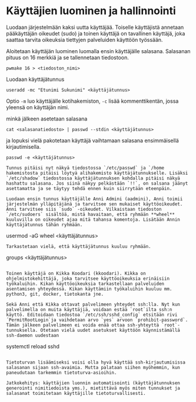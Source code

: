 # Käyttäjien luominen ja hallinnointi

Luodaan järjestelmään kaksi uutta käyttäjää. Toiselle käyttäjistä annetaan pääkäyttäjän oikeudet (sudo) ja toinen käyttäjä on tavallinen käyttäjä, joka saattaa tarvita oikeuksia tiettyjen palveluiden käyttöön työssään.

Aloitetaan käyttäjän luominen luomalla ensin käyttäjälle salasana. Salasanan pituus on 16 merkkiä ja se tallennetaan tiedostoon.
```
pwmake 16 > <tiedoston_nimi>
```

Luodaan käyttäjätunnus
```
useradd -mc "Etunimi Sukunimi" <käyttäjätunnus>
```
Optio `-m` luo käyttäjälle kotihakemiston, `-c` lisää kommenttikentän, jossa yleensä on käyttäjän nimi.

minkä jälkeen asetetaan salasana
```
cat <salasanatiedosto> | passwd --stdin <käyttäjätunnus>
```
ja lopuksi vielä pakotetaan käyttäjä vaihtamaan salasana ensimmäisellä kirjautimisella.
```
passwd -e <käyttäjätunnus>

Tunnus pitäisi nyt näkyä tiedostossa `/etc/passwd` ja `/home hakemistosta pitäisi löytyä alihakemisto käyttäjätunnukselle. Lisäksi `/etc/shadow` tiedostossa käyttäjätunnuksen kohdalla pitäisi näkyä hashattu salasana. Jos siinä näkyy pelkästään `!!`, on salsana jäänyt asettamatta ja se täytyy tehdä ennen kuin siirrytään eteenpäin. 

Luodaan ensin tunnus käyttäjälle Anni Admini (aadmini), Anni toimii järjestelmän ylläpitäjänä ja tarvitsee sen mukaiset käyttöoikeudet. Anni tarvitsee siis `sudo` -oikeudet. Vilkaistaan tiedoston `/etc/sudoers` sisältöä, mistä havaitaan, että ryhmään **wheel** kuuluvilla on oikeudet ajaa mitä tahansa komentoja. Lisätään Annin käyttäjätunnus tähän ryhmään.
```
usermod -aG wheel <käyttäjätunnus> 
```
Tarkastetaan vielä, että käyttäjätunnus kuuluu ryhmään.
```
groups <käyttäjätunnus>
```

Toinen käyttäjä on Kikka Koodari (kkoodari). Kikka on ohjelmistokehittäjä, joka tarvitsee käyttöoikeuksia erinäisiin työkaluihin. Kikan käyttöoikeuksia tarkastellaan palveluiden asentamisen yhteydessä. Kikan käyttämiin työkaluihin kuuluu mm. python3, git, docker, tietokanta jne.

Sekä Anni että Kikka ottavat palvelimeen yhteydet ssh:lla. Nyt kun palvelimella on muita käyttäjiä, voidaan estää `root`ilta ssh:n käyttö. Editoidaan tiedostoa `/etc/ssh/sshd_config` etsitään rivi ´PermitRootLogin`ja vaihdetaan arvo `yes` arvoon `prohibit-password`. Tämän jälkeen palvelimeen ei voida enää ottaa ssh-yhteyttä `root`-tunnuksella. Otetaan vielä uudet asetukset käyttöön käynnistämällä ssh-daemon uudestaan
```
systemctl reload sshd
```

Tietoturvan lisäämiseksi voisi olla hyvä käyttää ssh-kirjautumisissa salasanan sijaan ssh-avaimia. Mutta palataan siihen myöhemmin, kun paneudutaan tarkemmin tietoturva-asioihin.

Jatkokehitys: käyttäjien luonnin automatisointi (käyttäjätunnuksen generointi nimitiedoista yms.), mietittävä myös miten tunnukset ja salasanat toimitetaan käyttäjille tietoturvallisesti.
